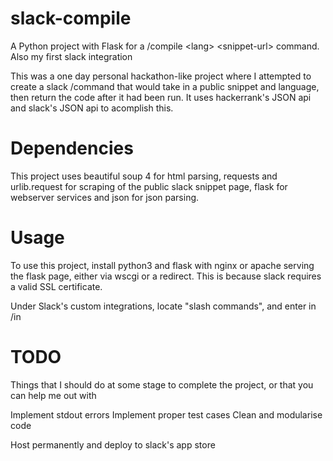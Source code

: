 # slack-compile
A Python project with Flask for a /compile &lt;lang>  &lt;snippet-url> command. Also my first slack integration


This was a one day personal hackathon-like project where I attempted to create a slack /command that would take in a public snippet and language, then return the code after it had been run. It uses hackerrank's JSON api and slack's JSON api to acomplish this.

# Dependencies

This project uses beautiful soup 4 for html parsing, requests and urlib.request for scraping of the public slack snippet page, flask for webserver services and json for json parsing.


# Usage

To use this project, install python3 and flask with nginx or apache serving the flask page, either via wscgi or a redirect. This is because slack requires a valid SSL certificate.


Under Slack's custom integrations, locate "slash commands", and enter in <yoururl>/in


# TODO

Things that I should do at some stage to complete the project, or that you can help me out with

Implement stdout errors
Implement proper test cases
Clean and modularise code

Host permanently and deploy to slack's app store
